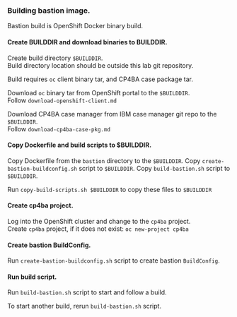 ### Building bastion image.
Bastion build is OpenShift Docker binary build.<br/>

#### Create BUILDDIR and download binaries to BUILDDIR.
Create build directory `$BUILDDIR`.<br/>
Build directory location should be outside this lab git repository.<br/>

Build requires `oc` client binary tar, and CP4BA case package tar.<br/>

Download `oc` binary tar from OpenShift portal to the `$BUILDDIR`.<br/>
Follow `download-openshift-client.md`<br/>

Download CP4BA case manager from IBM case manager git repo to the `$BUILDDIR`.<br/>
Follow `download-cp4ba-case-pkg.md`<br/>

#### Copy Dockerfile and build scripts to $BUILDDIR.
Copy Dockerfile from the `bastion` directory to the `$BUILDDIR`.
Copy `create-bastion-buildconfig.sh` script to `$BUILDDIR`.
Copy `build-bastion.sh` script to `$BUILDDIR`.

Run `copy-build-scripts.sh $BUILDDIR` to copy these files to `$BUILDDIR`<br/>

#### Create cp4ba project.
Log into the OpenShift cluster and change to the `cp4ba` project.<br/>
Create `cp4ba` project, if it does not exist: `oc new-project cp4ba`<br/>

#### Create bastion BuildConfig.
Run `create-bastion-buildconfig.sh` script to create bastion `BuildConfig`.<br/>

#### Run build script.
Run `build-bastion.sh` script to start and follow a build.</br>

To start another build, rerun `build-bastion.sh` script.<br/>
